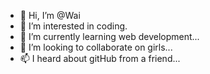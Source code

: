 - 👋 Hi, I’m @Wai
- 👀 I’m interested in coding.
- 🌱 I’m currently learning web development...
- 💞️ I’m looking to collaborate on girls...
- 📫 I heard about gitHub from a friend...

<!---
SpringRevo/SpringRevo is a ✨ special ✨ repository because its `README.md` (this file) appears on your GitHub profile.
You can click the Preview link to take a look at your changes.
--->

